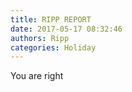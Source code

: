 ```yaml
---
title: RIPP REPORT
date: 2017-05-17 08:32:46
authors: Ripp
categories: Holiday
---
```


 You are right
